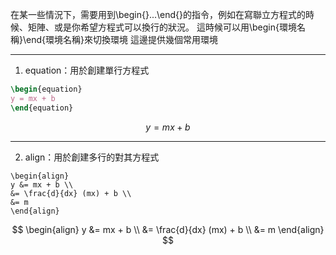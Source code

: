 在某一些情況下，需要用到\\begin{}...\\end{}的指令，例如在寫聯立方程式的時候、矩陣、或是你希望方程式可以換行的狀況。
這時候可以用\\begin{環境名稱}\\end{環境名稱}來切換環境
這邊提供幾個常用環境
- - -
1. equation：用於創建單行方程式
```Latex
\begin{equation}
y = mx + b 
\end{equation}
```
$$
\begin{equation}
y=mx+b
\end{equation}
$$
- - -
2. align：用於創建多行的對其方程式
```
\begin{align}
y &= mx + b \\
&= \frac{d}{dx} (mx) + b \\
&= m
\end{align}
```
$$
\begin{align}
y &= mx + b \\
&= \frac{d}{dx} (mx) + b \\
&= m
\end{align}
$$
